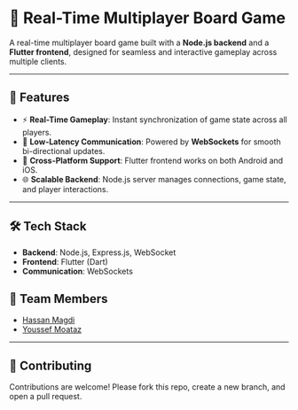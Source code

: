 # 🎲 Real-Time Multiplayer Board Game  

A real-time multiplayer board game built with a **Node.js backend** and a **Flutter frontend**, designed for seamless and interactive gameplay across multiple clients.  

---

## 🚀 Features  
- ⚡ **Real-Time Gameplay**: Instant synchronization of game state across all players.  
- 🔄 **Low-Latency Communication**: Powered by **WebSockets** for smooth bi-directional updates.  
- 📱 **Cross-Platform Support**: Flutter frontend works on both Android and iOS.  
- 🌐 **Scalable Backend**: Node.js server manages connections, game state, and player interactions.  

---

## 🛠️ Tech Stack  
- **Backend**: Node.js, Express.js, WebSocket  
- **Frontend**: Flutter (Dart)  
- **Communication**: WebSockets  

## 👥 Team Members  
- [Hassan Magdi](https://github.com/yourusername)  
- [Youssef Moataz](https://github.com/YoussefMoataz)  
---
## 🤝 Contributing  
Contributions are welcome! Please fork this repo, create a new branch, and open a pull request.  
